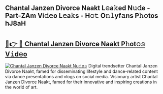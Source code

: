## Chantal Janzen Divorce Naakt L𝚎a𝚔ed N𝚞𝚍e - Part-ZAm Vi𝚍𝚎o L𝚎a𝚔s - H𝚘𝚝 O𝚗𝚕yf𝚊ns P𝚑𝚘tos hJ8aH

# <h2><a href="http://kf3zssc.oniu.top/?m=Chantal+Janzen+Divorce+Naakt">🔗👉 🔴 Chantal Janzen Divorce Naakt P𝚑ot𝚘𝚜 V𝚒d𝚎o</a></h2>

[![Chantal Janzen Divorce Naakt Nu𝚍e𝚜](https://i.imgur.com/0qMVB7G.gif)](http://kf3zssc.oniu.top/?m=Chantal+Janzen+Divorce+Naakt)
Digital trendsetter Chantal Janzen Divorce Naakt, famed for disseminating lifestyle and dance-related content via dance presentations and vlogs on social media. Visionary artist Chantal Janzen Divorce Naakt, famed for their innovative and inspiring creations in the world of art.  

